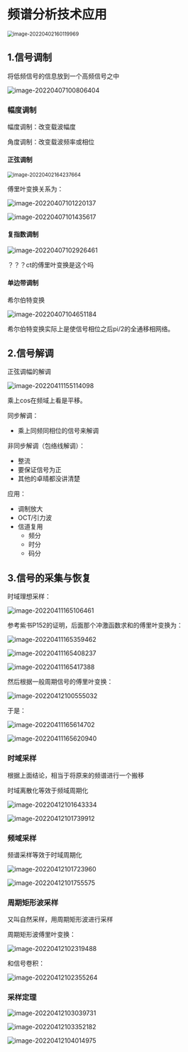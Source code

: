 # 频谱分析技术应用

<img src="频谱分析.assets/image-20220402160119969.png" alt="image-20220402160119969" style="zoom:80%;" />

## 1.信号调制

将低频信号的信息放到一个高频信号之中

<img src="频谱分析.assets/image-20220407100806404.png" alt="image-20220407100806404" style="zoom:100%;" />

### 幅度调制

幅度调制：改变载波幅度

角度调制：改变载波频率或相位

#### 正弦调制

<img src="频谱分析.assets/image-20220402164237664.png" alt="image-20220402164237664" style="zoom:80%;" />



傅里叶变换关系为：

![image-20220407101220137](频谱分析.assets/image-20220407101220137.png)

<img src="频谱分析.assets/image-20220407101435617.png" alt="image-20220407101435617" style="zoom:100%;" />

#### 复指数调制

<img src="频谱分析.assets/image-20220407102926461.png" alt="image-20220407102926461" style="zoom:100%;" />



？？？ct的傅里叶变换是这个吗

#### 单边带调制

希尔伯特变换

<img src="频谱分析.assets/image-20220407104651184.png" alt="image-20220407104651184" style="zoom:100%;" />

希尔伯特变换实际上是使信号相位之后pi/2的全通移相网络。

## 2.信号解调



正弦调幅的解调

![image-20220411155114098](频谱分析.assets/image-20220411155114098.png)

乘上cos在频域上看是平移。



同步解调：

* 乘上同频同相位的信号来解调



非同步解调（包络线解调）：

* 整流
* 要保证信号为正
* 其他的卓晴都没讲清楚



应用：

* 调制放大
* OCT/引力波
* 信道复用
  * 频分
  * 时分
  * 码分



## 3.信号的采集与恢复



时域理想采样：

![image-20220411165106461](频谱分析.assets/image-20220411165106461.png)

参考紫书P152的证明，后面那个冲激函数求和的傅里叶变换为： 

![image-20220411165359462](频谱分析.assets/image-20220411165359462.png)

![image-20220411165408237](频谱分析.assets/image-20220411165408237.png)

![image-20220411165417388](频谱分析.assets/image-20220411165417388.png)



然后根据一般周期信号的傅里叶变换：

![image-20220412100555032](频谱分析.assets/image-20220412100555032.png)

于是：

![image-20220411165614702](频谱分析.assets/image-20220411165614702.png)

![image-20220411165620940](频谱分析.assets/image-20220411165620940.png)



### 时域采样

根据上面结论，相当于将原来的频谱进行一个搬移

时域离散化等效于频域周期化

![image-20220412101643334](频谱分析.assets/image-20220412101643334.png)

![image-20220412101739912](频谱分析.assets/image-20220412101739912.png)

### 频域采样

频谱采样等效于时域周期化

![image-20220412101723960](频谱分析.assets/image-20220412101723960.png)

![image-20220412101755575](频谱分析.assets/image-20220412101755575.png)



### 周期矩形波采样

又叫自然采样，用周期矩形波进行采样

周期矩形波傅里叶变换：

![image-20220412102319488](频谱分析.assets/image-20220412102319488.png)

和信号卷积：

![image-20220412102355264](频谱分析.assets/image-20220412102355264.png)





### 采样定理

![image-20220412103039731](频谱分析.assets/image-20220412103039731.png)



![image-20220412103352182](频谱分析.assets/image-20220412103352182.png)

![image-20220412104014975](频谱分析.assets/image-20220412104014975.png)
